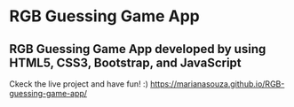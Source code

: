 # RGB Guessing Game App

## RGB Guessing Game App developed by using HTML5, CSS3, Bootstrap, and JavaScript

Ckeck the live project and have fun! :)
https://marianasouza.github.io/RGB-guessing-game-app/
